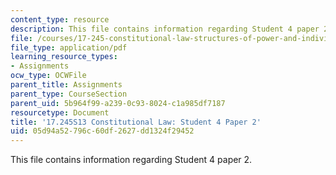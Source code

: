 ```yaml
---
content_type: resource
description: This file contains information regarding Student 4 paper 2.
file: /courses/17-245-constitutional-law-structures-of-power-and-individual-rights-spring-2013/05d94a52796c60df2627dd1324f29452_MIT17_245S13_Stu4Paper2.pdf
file_type: application/pdf
learning_resource_types:
- Assignments
ocw_type: OCWFile
parent_title: Assignments
parent_type: CourseSection
parent_uid: 5b964f99-a239-0c93-8024-c1a985df7187
resourcetype: Document
title: '17.245S13 Constitutional Law: Student 4 Paper 2'
uid: 05d94a52-796c-60df-2627-dd1324f29452
---
```

This file contains information regarding Student 4 paper 2.


